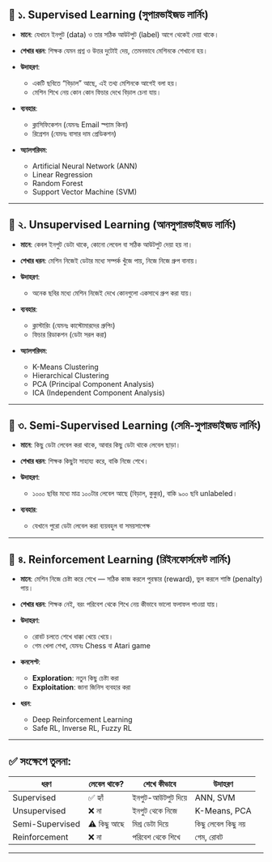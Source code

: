 

## 🧠 ১. **Supervised Learning (সুপারভাইজড লার্নিং)**

* **মানে**: যেখানে ইনপুট (data) ও তার সঠিক আউটপুট (label) আগে থেকেই দেয়া থাকে।

* **শেখার ধরন**: শিক্ষক যেমন প্রশ্ন ও উত্তর দুটোই দেয়, তেমনভাবে মেশিনকে শেখানো হয়।

* **উদাহরণ**:

  * একটি ছবিতে “বিড়াল” আছে, এই তথ্য মেশিনকে আগেই বলা হয়।
  * মেশিন শিখে নেয় কোন কোন ফিচার দেখে বিড়াল চেনা যায়।

* **ব্যবহার**:

  * ক্লাসিফিকেশন (যেমনঃ Email স্প্যাম কিনা)
  * রিগ্রেশন (যেমনঃ বাসার দাম প্রেডিকশন)

* **অ্যালগরিদম**:

  * Artificial Neural Network (ANN)
  * Linear Regression
  * Random Forest
  * Support Vector Machine (SVM)

---

## 🧠 ২. **Unsupervised Learning (আনসুপারভাইজড লার্নিং)**

* **মানে**: কেবল ইনপুট ডেটা থাকে, কোনো লেবেল বা সঠিক আউটপুট দেয়া হয় না।

* **শেখার ধরন**: মেশিন নিজেই ডেটার মধ্যে সম্পর্ক খুঁজে পায়, নিজে নিজে গ্রুপ বানায়।

* **উদাহরণ**:

  * অনেক ছবির মধ্যে মেশিন নিজেই দেখে কোনগুলো একসাথে গ্রুপ করা যায়।

* **ব্যবহার**:

  * ক্লাস্টারিং (যেমনঃ কাস্টোমারদের গ্রুপিং)
  * ফিচার রিডাকশন (ডেটা সরল করা)

* **অ্যালগরিদম**:

  * K-Means Clustering
  * Hierarchical Clustering
  * PCA (Principal Component Analysis)
  * ICA (Independent Component Analysis)

---

## 🧠 ৩. **Semi-Supervised Learning (সেমি-সুপারভাইজড লার্নিং)**

* **মানে**: কিছু ডেটা লেবেল করা থাকে, আবার কিছু ডেটা থাকে লেবেল ছাড়া।

* **শেখার ধরন**: শিক্ষক কিছুটা সাহায্য করে, বাকি নিজে শেখে।

* **উদাহরণ**:

  * ১০০০ ছবির মধ্যে মাত্র ১০০টার লেবেল আছে (বিড়াল, কুকুর), বাকি ৯০০ ছবি unlabeled।

* **ব্যবহার**:

  * যেখানে পুরো ডেটা লেবেল করা ব্যয়বহুল বা সময়সাপেক্ষ

---

## 🧠 ৪. **Reinforcement Learning (রিইনফোর্সমেন্ট লার্নিং)**

* **মানে**: মেশিন নিজে চেষ্টা করে শেখে — সঠিক কাজ করলে পুরস্কার (reward), ভুল করলে শাস্তি (penalty) পায়।

* **শেখার ধরন**: শিক্ষক নেই, বরং পরিবেশ থেকে শিখে নেয় কীভাবে ভালো ফলাফল পাওয়া যায়।

* **উদাহরণ**:

  * রোবট চলতে শেখে ধাক্কা খেয়ে খেয়ে।
  * গেম খেলা শেখা, যেমনঃ Chess বা Atari game

* **কনসেপ্ট**:

  * **Exploration**: নতুন কিছু চেষ্টা করা
  * **Exploitation**: জানা জিনিস ব্যবহার করা

* **ধরন**:

  * Deep Reinforcement Learning
  * Safe RL, Inverse RL, Fuzzy RL

---

## ✅ সংক্ষেপে তুলনা:

| ধরণ             | লেবেল থাকে? | শেখে কীভাবে       | উদাহরণ             |
| --------------- | ----------- | ----------------- | ------------------ |
| Supervised      | ✅ হ্যাঁ     | ইনপুট-আউটপুট দিয়ে | ANN, SVM           |
| Unsupervised    | ❌ না        | ইনপুট থেকে নিজে   | K-Means, PCA       |
| Semi-Supervised | ⚠️ কিছু আছে | মিশ্র ডেটা দিয়ে   | কিছু লেবেল কিছু নয় |
| Reinforcement   | ❌ না        | পরিবেশ থেকে শিখে  | গেম, রোবট          |

---
